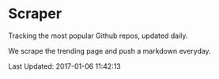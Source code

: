 # Scraper

Tracking the most popular Github repos, updated daily.

We scrape the trending page and push a markdown everyday.

Last Updated: 2017-01-06 11:42:13